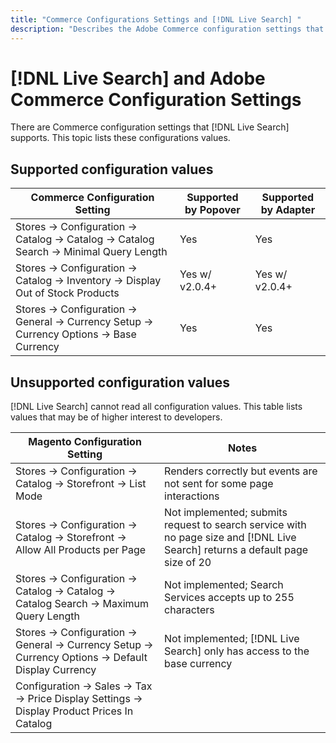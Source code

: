 ```yaml
---
title: "Commerce Configurations Settings and [!DNL Live Search] "
description: "Describes the Adobe Commerce configuration settings that [!DNL Live Search] can read."
---
```

# [!DNL Live Search] and Adobe Commerce Configuration Settings

There are Commerce configuration settings that [!DNL Live Search] supports. This topic lists these configurations values.

## Supported configuration values

|Commerce Configuration Setting|Supported by Popover|Supported by Adapter|
|---|---|---|
|Stores -> Configuration -> Catalog -> Catalog -> Catalog Search -> Minimal Query Length|Yes|Yes|
|Stores -> Configuration -> Catalog -> Inventory -> Display Out of Stock Products|Yes w/ v2.0.4+|Yes w/ v2.0.4+|
|Stores -> Configuration -> General -> Currency Setup -> Currency Options -> Base Currency|Yes|Yes|

## Unsupported configuration values

[!DNL Live Search] cannot read all configuration values. This table lists values that may be of higher interest to developers.

|Magento Configuration Setting|Notes|
|---|---|
|Stores -> Configuration -> Catalog -> Storefront -> List Mode|Renders correctly but events are not sent for some page interactions|
|Stores -> Configuration -> Catalog -> Storefront -> Allow All Products per Page|Not implemented; submits request to search service with no page size and [!DNL Live Search] returns a default page size of 20|
|Stores -> Configuration -> Catalog -> Catalog -> Catalog Search -> Maximum Query Length|Not implemented; Search Services accepts up to 255 characters|
|Stores -> Configuration -> General -> Currency Setup -> Currency Options -> Default Display Currency|Not implemented; [!DNL Live Search] only has access to the base currency|
|Configuration -> Sales -> Tax -> Price Display Settings -> Display Product Prices In Catalog||
